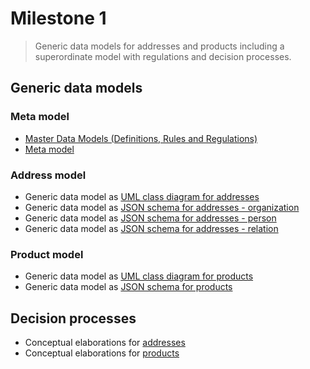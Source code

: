 # Milestone 1


> Generic data models for addresses and products including a superordinate model with regulations and decision processes.

## Generic data models

### Meta model

* [Master Data Models (Definitions, Rules and Regulations)](https://github.com/openintegrationhub/Data-and-Domain-Models/blob/master/MasterDataModels/README.md)
* [Meta model](https://github.com/openintegrationhub/Data-and-Domain-Models/blob/master/DataModels/MetaModel.md)

### Address model

* Generic data model as [UML class diagram for addresses](https://github.com/openintegrationhub/Data-and-Domain-Models/blob/master/MasterDataModels/Assets/OIHDataModelAdressesUML.png)
* Generic data model as [JSON schema for addresses - organization](https://github.com/openintegrationhub/Data-and-Domain-Models/blob/master/src/main/schema/addresses/organization.json)
* Generic data model as [JSON schema for addresses - person](https://github.com/openintegrationhub/Data-and-Domain-Models/blob/master/src/main/schema/addresses/person.json)
* Generic data model as [JSON schema for addresses - relation](https://github.com/openintegrationhub/Data-and-Domain-Models/blob/master/src/main/schema/addresses/relation.json)

### Product model
* Generic data model as [UML class diagram for products](https://github.com/openintegrationhub/Data-and-Domain-Models/blob/master/MasterDataModels/Assets/OIHDataModelProducts.png)
* Generic data model as [JSON schema for products](https://github.com/openintegrationhub/Data-and-Domain-Models/blob/master/src/main/schema/products/product.json)

## Decision processes
* Conceptual elaborations for [addresses](https://github.com/openintegrationhub/Data-and-Domain-Models/blob/master/MasterDataModels/MasterDataModelAdresses.md)
* Conceptual elaborations for [products](https://github.com/openintegrationhub/Data-and-Domain-Models/blob/master/MasterDataModels/MasterDataModelProducts.md)